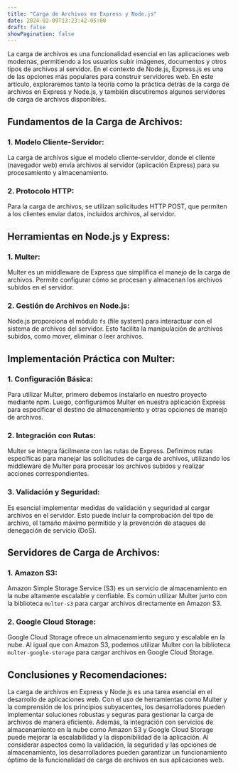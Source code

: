 ```yaml
---
title: "Carga de Archivos en Express y Node.js"
date: 2024-02-09T13:23:42-05:00
draft: false
showPagination: false
---
```


La carga de archivos es una funcionalidad esencial en las aplicaciones web modernas, permitiendo a los usuarios subir imágenes, documentos y otros tipos de archivos al servidor. En el contexto de Node.js, Express.js es una de las opciones más populares para construir servidores web. En este artículo, exploraremos tanto la teoría como la práctica detrás de la carga de archivos en Express y Node.js, y también discutiremos algunos servidores de carga de archivos disponibles.

## Fundamentos de la Carga de Archivos:

### 1. Modelo Cliente-Servidor:

La carga de archivos sigue el modelo cliente-servidor, donde el cliente (navegador web) envía archivos al servidor (aplicación Express) para su procesamiento y almacenamiento.

### 2. Protocolo HTTP:

Para la carga de archivos, se utilizan solicitudes HTTP POST, que permiten a los clientes enviar datos, incluidos archivos, al servidor.

## Herramientas en Node.js y Express:

### 1. Multer:

Multer es un middleware de Express que simplifica el manejo de la carga de archivos. Permite configurar cómo se procesan y almacenan los archivos subidos en el servidor.

### 2. Gestión de Archivos en Node.js:

Node.js proporciona el módulo `fs` (file system) para interactuar con el sistema de archivos del servidor. Esto facilita la manipulación de archivos subidos, como mover, eliminar o leer archivos.

## Implementación Práctica con Multer:

### 1. Configuración Básica:

Para utilizar Multer, primero debemos instalarlo en nuestro proyecto mediante npm. Luego, configuramos Multer en nuestra aplicación Express para especificar el destino de almacenamiento y otras opciones de manejo de archivos.

### 2. Integración con Rutas:

Multer se integra fácilmente con las rutas de Express. Definimos rutas específicas para manejar las solicitudes de carga de archivos, utilizando los middleware de Multer para procesar los archivos subidos y realizar acciones correspondientes.

### 3. Validación y Seguridad:

Es esencial implementar medidas de validación y seguridad al cargar archivos en el servidor. Esto puede incluir la comprobación del tipo de archivo, el tamaño máximo permitido y la prevención de ataques de denegación de servicio (DoS).

## Servidores de Carga de Archivos:

### 1. Amazon S3:

Amazon Simple Storage Service (S3) es un servicio de almacenamiento en la nube altamente escalable y confiable. Es común utilizar Multer junto con la biblioteca `multer-s3` para cargar archivos directamente en Amazon S3.

### 2. Google Cloud Storage:

Google Cloud Storage ofrece un almacenamiento seguro y escalable en la nube. Al igual que con Amazon S3, podemos utilizar Multer con la biblioteca `multer-google-storage` para cargar archivos en Google Cloud Storage.

## Conclusiones y Recomendaciones:

La carga de archivos en Express y Node.js es una tarea esencial en el desarrollo de aplicaciones web. Con el uso de herramientas como Multer y la comprensión de los principios subyacentes, los desarrolladores pueden implementar soluciones robustas y seguras para gestionar la carga de archivos de manera eficiente. Además, la integración con servicios de almacenamiento en la nube como Amazon S3 y Google Cloud Storage puede mejorar la escalabilidad y la disponibilidad de la aplicación. Al considerar aspectos como la validación, la seguridad y las opciones de almacenamiento, los desarrolladores pueden garantizar un funcionamiento óptimo de la funcionalidad de carga de archivos en sus aplicaciones web.
